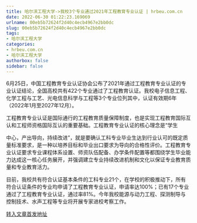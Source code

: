 ```yaml
---
title: 哈尔滨工程大学->我校3个专业通过2021年工程教育专业认证 | hrbeu.com.cn
date: 2022-06-30 01:22:23.169069
urlname: 00eb5b72624f2d40c4ecb4967e2bb0dc
slug: 00eb5b72624f2d40c4ecb4967e2bb0dc
tags: 
- 哈尔滨工程大学
categories:
- hrbeu.com.cn
- 哈尔滨工程大学
authorbox: false
sidebar: false
---
```

6月25日，中国工程教育专业认证协会公布了2021年通过工程教育专业认证的专业认证结论，全国高校共有422个专业通过了工程教育认证。我校电子信息工程、化学工程与工艺、光电信息科学与工程等3个专业位列其中，认证有效期6年（2022年1月至2027年12月）。

工程教育专业认证是国际通行的工程教育质量保障制度，也是实现工程教育国际互认和工程师资格国际互认的重要基础。工程教育专业认证的核心理念是“学生
<!--more-->
中心，产出导向，持续改进”，就是要确认工科专业毕业生达到行业认可的既定质量标准要求，是一种以培养目标和毕业出口要求为导向的合格性评价。工程教育专业认证要求专业课程体系设置、师资队伍配备、办学条件配置等都围绕学生毕业能力达成这一核心任务展开，并强调建立专业持续改进机制和文化以保证专业教育质量和专业教育活力。

目前，我校共有符合认证基本条件的工科专业21个，在学校的积极推动下，所有符合认证条件的专业均申请了工程教育专业认证，申请率达100%；已有17个专业通过了工程教育专业认证，通过率81%。今年我校能源与动力工程、探测制导与控制技术、水声工程等专业将开展专家进校考察工作。



[转入文章首发地址](http://gongxue.cn/info/1141/72254.htm)